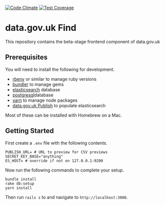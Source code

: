 [![Code Climate](https://codeclimate.com/github/datagovuk/find_data_beta/badges/gpa.svg)](https://codeclimate.com/github/datagovuk/find_data_beta)
[![Test Coverage](https://codeclimate.com/github/datagovuk/find_data_beta/badges/coverage.svg)](https://codeclimate.com/github/datagovuk/find_data_beta/coverage)

# data.gov.uk Find

This repository contains the beta-stage frontend component of data.gov.uk

## Prerequisites

You will need to install the following for development.

  * [rbenv](https://github.com/rbenv/rbenv) or similar to manage ruby versions
  * [bundler](https://rubygems.org/gems/bundler) to manage gems
  * [elasticsearch](https://www.elastic.co/) database
  * [postgresql](https://www.postgresql.org/)database
  * [yarn](https://yarnpkg.com/en/) to manage node packages
  * [data.gov.uk Publish](https://github.com/alphagov/datagovuk_publish/) to populate elasticsearch

Most of these can be installed with Homebrew on a Mac.

## Getting Started

First create a `.env` file with the following contents.

```
PUBLISH_URL= # URL to preview for CSV previews
SECRET_KEY_BASE="anything"
ES_HOST= # override if not on 127.0.0.1:9200
```

Now run the following commands to complete your setup.

```
bundle install
rake db:setup
yarn install
```

Then run `rails s` to and navigate to `http://localhost:3000`.
